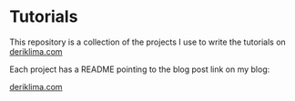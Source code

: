 # Tutorials

This repository is a collection of the projects I use to write the tutorials on [deriklima.com](https://deriklima.com)

Each project has a README pointing to the blog post link on my blog:

[deriklima.com](https://deriklima.com)
